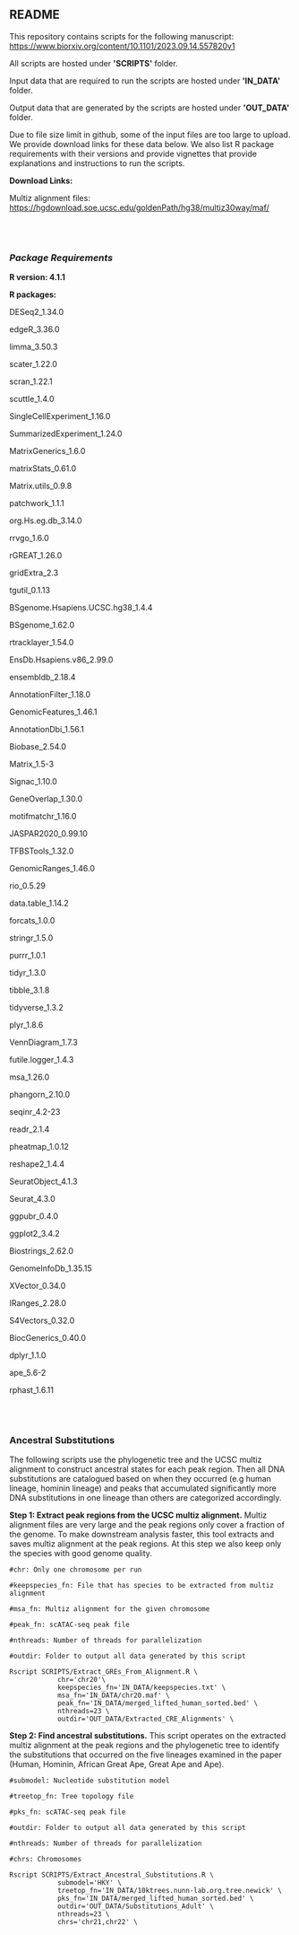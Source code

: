## README

This repository contains scripts for the following manuscript: https://www.biorxiv.org/content/10.1101/2023.09.14.557820v1

All scripts are hosted under **'SCRIPTS'** folder.

Input data that are required to run the scripts are hosted under **'IN_DATA'** folder.

Output data that are generated by the scripts are hosted under **'OUT_DATA'** folder.

Due to file size limit in github, some of the input files are too large to upload. We provide download links for these data below. We also list R package requirements with their versions and provide vignettes that provide explanations and instructions to run the scripts.

**Download Links:**

Multiz alignment files: https://hgdownload.soe.ucsc.edu/goldenPath/hg38/multiz30way/maf/

<br>
<br>

### ***Package Requirements***

**R version: 4.1.1**

**R packages:**

DESeq2_1.34.0

edgeR_3.36.0       

limma_3.50.3

scater_1.22.0    

scran_1.22.1

scuttle_1.4.0   

SingleCellExperiment_1.16.0  

SummarizedExperiment_1.24.0   

MatrixGenerics_1.6.0     

matrixStats_0.61.0           

Matrix.utils_0.9.8     

patchwork_1.1.1              

org.Hs.eg.db_3.14.0    

rrvgo_1.6.0           

rGREAT_1.26.0       

gridExtra_2.3                    

tgutil_0.1.13           

BSgenome.Hsapiens.UCSC.hg38_1.4.4

BSgenome_1.62.0     

rtracklayer_1.54.0    

EnsDb.Hsapiens.v86_2.99.0   

ensembldb_2.18.4           

AnnotationFilter_1.18.0     

GenomicFeatures_1.46.1           

AnnotationDbi_1.56.1    

Biobase_2.54.0         

Matrix_1.5-3   

Signac_1.10.0      

GeneOverlap_1.30.0     

motifmatchr_1.16.0   

JASPAR2020_0.99.10   

TFBSTools_1.32.0    

GenomicRanges_1.46.0      

rio_0.5.29                     

data.table_1.14.2     

forcats_1.0.0        

stringr_1.5.0   

purrr_1.0.1        

tidyr_1.3.0    

tibble_3.1.8       

tidyverse_1.3.2      

plyr_1.8.6            

VennDiagram_1.7.3    

futile.logger_1.4.3    

msa_1.26.0       

phangorn_2.10.0       

seqinr_4.2-23   

readr_2.1.4          

pheatmap_1.0.12   

reshape2_1.4.4         

SeuratObject_4.1.3     

Seurat_4.3.0             

ggpubr_0.4.0       

ggplot2_3.4.2            

Biostrings_2.62.0     

GenomeInfoDb_1.35.15    

XVector_0.34.0          

IRanges_2.28.0         

S4Vectors_0.32.0    

BiocGenerics_0.40.0      

dplyr_1.1.0          

ape_5.6-2                  

rphast_1.6.11

<br>
<br>
  
### **Ancestral Substitutions**

The following scripts use the phylogenetic tree and the UCSC multiz alignment to construct ancestral states for each peak region. Then all DNA substitutions are catalogued based on when they occurred (e.g human lineage, hominin lineage) and peaks that accumulated significantly more DNA substitutions in one lineage than others are categorized accordingly.

**Step 1: Extract peak regions from the UCSC multiz alignment.**
Multiz alignment files are very large and the peak regions only cover a fraction of the genome. To make downstream analysis faster, this tool extracts and saves multiz alignment at the peak regions. At this step we also keep only the species with good genome quality.

```
#chr: Only one chromosome per run

#keepspecies_fn: File that has species to be extracted from multiz alignment

#msa_fn: Multiz alignment for the given chromosome

#peak_fn: scATAC-seq peak file

#nthreads: Number of threads for parallelization

#outdir: Folder to output all data generated by this script

Rscript SCRIPTS/Extract_GREs_From_Alignment.R \
			chr='chr20'\
			keepspecies_fn='IN_DATA/keepspecies.txt' \
			msa_fn='IN_DATA/chr20.maf' \
			peak_fn='IN_DATA/merged_lifted_human_sorted.bed' \
			nthreads=23 \
			outdir='OUT_DATA/Extracted_CRE_Alignments' \
```

**Step 2: Find ancestral substitutions.**
This script operates on the extracted multiz alignment at the peak regions and the phylogenetic tree to identify the substitutions that occurred on the five lineages examined in the paper (Human, Hominin, African Great Ape, Great Ape and Ape).

```
#submodel: Nucleotide substitution model

#treetop_fn: Tree topology file

#pks_fn: scATAC-seq peak file

#outdir: Folder to output all data generated by this script

#nthreads: Number of threads for parallelization

#chrs: Chromosomes

Rscript SCRIPTS/Extract_Ancestral_Substitutions.R \
			submodel='HKY' \
			treetop_fn='IN_DATA/10ktrees.nunn-lab.org.tree.newick' \
			pks_fn='IN_DATA/merged_lifted_human_sorted.bed' \
			outdir='OUT_DATA/Substitutions_Adult' \
			nthreads=23 \
			chrs='chr21,chr22' \
```














